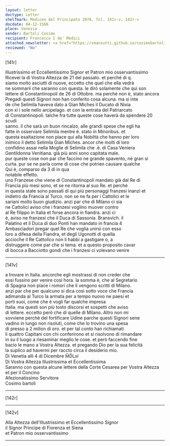 ```yaml
---
layout: letter
doctype: Letter
shelfmark: Mediceo del Principato 2978, fol. 141r-v, 142r-v
docdate: 04-12-1566
place: Venezia
sender: Bartoli Cosimo
recipient: Francesco I de' Medici
attached_newsletter: <a href="https://smansutti.github.io/cosimobartoli/texts/3079_198/">3079_198</a>
reviewed: "No"
---
```


[141r]  
  
  
Illustrissimo et Eccellentissimo Signor et Patron mio osservantissimo  
Ricevei la di Vostra Altezza de 21 del passato. et perché di q.  
siamo molto asciutti di nuove, eccetto che quel che ella vedrà  
ne sommarii che saranno con questa. le dirò solamente che qui son  
lettere di Constantinopoli de 26 di Ottobre. ma perché non è, stato ancora  
Pregadi questi Signori non han conferito cosa alcuna. ma si inte  
de che Selimila haveva dato a Gian Miches il Ducato di Nixia  
con xi i sole nello arcipelago. et con la entrata del Patriarcato  
di Constantinopoli. talche fra tutte queste cose haverà da spendere 20 scudi  
sanno. il che sarà un buon rincalzo, alle grandi spese che egli ha  
fatte in osservare Selimila mentre è. stato in Minoribus. et  
questa esaltazione non piace qui alla Nobiltà che hanno per loro  
inimico il detto Selimila Gian Miches. ancor che molti di loro  
confidino assai nella Moglie di Selimila che .è. di Casa Veniera  
Gentildonna Venitiana. già più anni sono capitata male.  
pur queste cose non par che faccino ne grande spavento, né gran si  
curta. pur se ne parla come di cose che potrien causare qualche  
Qui è, comparso da 3 dì in qua  
notabile effetto.  
uno Franzese che viene di Constantinopoli mandato già dal Re di  
Francia più mesi sono, et se ne ritorna al suo Re. et perché  
in questa state sono passati di qui più personaggi franzesi inanzi et  
indietro da Francia al Turco. non se ne fa per i Cattolici et le  
sariani molto buon giudizio. anzi par che di Milano ci sia  
ne Cattolici aviso che i franzesi voglino muover contro  
al Re filippo in Italia et forse ancora in fiandra. anzi ci  
è, aviso ne franzesi che il Duca di Sassonia. Bransvich. il  
Palatino et il Duca di duo Ponti han mandato in francia 4  
Ambasciadori pregar quel Re che voglia unirsi con esso  
loro a difesa della Fiandra, et degli Ugonotti di quella  
accioche il Re Cattolico non li habbi a gastigare o, a  
distruggere come par che si tema. et a questo proposito cavar  
di bocca a Bacciotto gondi che i franzesi ci volevano venire  
  
---  

[141v]  
  
  
a trovare in Italia. ancorche egli mostrassi di non creder che  
essi fussino per venire così hora. la somma è, che al Segretario  
di Spagna non piace i romori che li vengono scritti di Milano.  
anzi par che per qualcuno si dica così sotto voce che Francia  
adimanda al Turco la armata per a tempo nuovo ne paesi et  
porti suoi, come che è vogli far qualche impresa  
Italia. ma questi son più tosto discorsi et sospetti che aviso  
di lettere. eccetto però che di quelle di Milano. Altro non mi  
sovviene perché del fortificare Udine parche questi Signori sene  
vadino in lungo non risoluti, come che lo trovino una spesa  
di presso a 2 milion di oro. et per tal conto han richiamati  
li quattro Capitani con chi conferirono et si risolvono di rimandare  
in su il luogo a riesaminar meglio le cose. et però faccendo fine  
bacio le mano a Vostra Altezza. et pregando Dio per la sua felicità  
la suplico ad havermi per raccto circa il desiderio mio.  
Di Venetia alli 4 di Dicembre M̅D̅Lxi  
Di Vostra Altezza Illustrissima et Eccellentissima  
Saranno con questa alcune lettere della Corte Cesarea per Vostra Altezza  
et per il Concino  
Afezionatissimo Servitore  
Cosimo bartoli  
  
---  

[142r]  
  
  
  
---  

[142v]  
  
  
Alla Altezza dell'Illustrissimo et Eccellentissimo Signor  
il Signor Principe di Fiorenza et Siena  
et Patron mio osservantissimo  
  
---  


